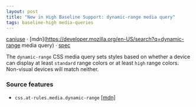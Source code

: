 ```yaml
---
layout: post
title: "New in High Baseline Support: dynamic-range media query"
tags: baseline-high media-queries
---
```


[caniuse](https://caniuse.com/?search=dynamic-range) · [mdn](https://developer.mozilla.org/en-US/search?q=dynamic-range media query) · [spec](https://drafts.csswg.org/mediaqueries-5/#dynamic-range)

The `dynamic-range` CSS media query sets styles based on whether a device can display at least `standard` range colors or at least `high` range colors. Non-visual devices will match neither.

### Source features

- ``css.at-rules.media.dynamic-range`` [[mdn]](https://developer.mozilla.org/en-US/search?q=css.at-rules.media.dynamic-range)
